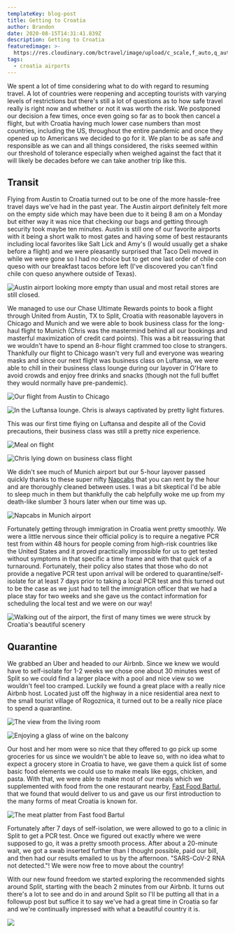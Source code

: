 ```yaml
---
templateKey: blog-post
title: Getting to Croatia
author: Brandon
date: 2020-08-15T14:31:41.839Z
description: Getting to Croatia
featuredimage: >-
  https://res.cloudinary.com/bctravel/image/upload/c_scale,f_auto,q_auto,w_1080/v1598269458/getting%20to%20croatia/IMG_6859_oc5lyu.jpg
tags:
  - croatia airports
---
```

We spent a lot of time considering what to do with regard to resuming travel. A lot of countries were reopening and accepting tourists with varying levels of restrictions but there's still a lot of questions as to how safe travel really is right now and whether or not it was worth the risk. We postponed our decision a few times, once even going so far as to book then cancel a flight, but with Croatia having much lower case numbers than most countries, including the US, throughout the entire pandemic and once they opened up to Americans we decided to go for it. We plan to be as safe and responsible as we can and all things considered, the risks seemed within our threshold of tolerance especially when weighed against the fact that it will likely be decades before we can take another trip like this.

## Transit

Flying from Austin to Croatia turned out to be one of the more hassle-free travel days we've had in the past year. The Austin airport definitely felt more on the empty side which may have been due to it being 8 am on a Monday but either way it was nice that checking our bags and getting through security took maybe ten minutes.
Austin is still one of our favorite airports with it being a short walk to most gates and having some of best restaurants including local favorites like Salt Lick and Amy's (I would usually get a shake before a flight) and we were pleasantly surprised that Taco Deli moved in while we were gone so I had no choice but to get one last order of chile con queso with our breakfast tacos before left (I've discovered you can't find chile con queso anywhere outside of Texas).

![Austin airport looking more empty than usual and most retail stores are still closed.](https://res.cloudinary.com/bctravel/image/upload/c_scale,f_auto,q_auto,w_1080/v1598269437/getting%20to%20croatia/20200821_154041-COLLAGE_ryuzg3.jpg 'Austin airport looking more empty than usual and most retail stores are still closed.')

We managed to use our Chase Ultimate Rewards points to book a flight through United from Austin, TX to Split, Croatia with reasonable layovers in Chicago and Munich and we were able to book business class for the long-haul flight to Munich (Chris was the mastermind behind all our bookings and masterful maximization of credit card points). This was a bit reassuring that we wouldn't have to spend an 8-hour flight crammed too close to strangers. Thankfully our flight to Chicago wasn't very full and everyone was wearing masks and since our next flight was business class on Luftansa, we were able to chill in their business class lounge during our layover in O'Hare to avoid crowds and enjoy free drinks and snacks (though not the full buffet they would normally have pre-pandemic).

![Our flight from Austin to Chicago](https://res.cloudinary.com/bctravel/image/upload/c_scale,f_auto,q_auto,w_1080/v1598269430/getting%20to%20croatia/IMG_20200727_105731_uipcoy.jpg "Our flight from Austin to Chicago")

![In the Luftansa lounge. Chris is always captivated by pretty light fixtures.](https://res.cloudinary.com/bctravel/image/upload/c_scale,f_auto,q_auto,w_1080/v1598269445/getting%20to%20croatia/IMG_6824-COLLAGE_qoqtlx.jpg "In the Luftansa lounge. Chris is always captivated by pretty light fixtures.")

This was our first time flying on Luftansa and despite all of the Covid precautions, their business class was still a pretty nice experience.

![Meal on flight](https://res.cloudinary.com/bctravel/image/upload/c_scale,f_auto,q_auto,w_1080/v1598269452/getting%20to%20croatia/IMG_6840_k38az7.jpg "Luftansa's limited menu options were still delicious")

![Chris lying down on business class flight](https://res.cloudinary.com/bctravel/image/upload/c_scale,f_auto,q_auto,w_1080/v1598269426/getting%20to%20croatia/IMG_20200728_030308_fvw2qs.jpg "Chris was able to get quite comfy")

We didn't see much of Munich airport but our 5-hour layover passed quickly thanks to these super nifty [Napcabs](https://www.napcabs.com/) that you can rent by the hour and are thoroughly cleaned between uses. I was a bit skeptical I'd be able to sleep much in them but thankfully the cab helpfully woke me up from my death-like slumber 3 hours later when our time was up.

![Napcabs in Munich airport](https://res.cloudinary.com/bctravel/image/upload/c_scale,f_auto,q_auto,w_1080/v1598269561/getting%20to%20croatia/IMG_20200728_091900-COLLAGE_xkd0ee.jpg "We each got our own Napcab since the beds were a bit too small for two people")

Fortunately getting through immigration in Croatia went pretty smoothly. We were a little nervous since their official policy is to require a negative PCR test from within 48 hours for people coming from high-risk countries like the United States and it proved practically impossible for us to get tested without symptoms in that specific a time frame and with that quick of a turnaround. Fortunately, their policy also states that those who do not provide a negative PCR test upon arrival will be ordered to quarantine/self-isolate for at least 7 days prior to taking a local PCR test and this turned out to be the case as we just had to tell the immigration officer that we had a place stay for two weeks and she gave us the contact information for scheduling the local test and we were on our way!

![Walking out of the airport, the first of many times we were struck by Croatia's beautiful scenery](https://res.cloudinary.com/bctravel/image/upload/c_scale,f_auto,q_auto,w_1080/v1598269435/getting%20to%20croatia/IMG_20200728_165131_ikdtej.jpg "Walking out of the airport, the first of many times we were struck by Croatia's beautiful scenery")

## Quarantine

We grabbed an Uber and headed to our Airbnb. Since we knew we would have to self-isolate for 1-2 weeks we chose one about 30 minutes west of Split so we could find a larger place with a pool and nice view so we wouldn't feel too cramped. Luckily we found a great place with a really nice Airbnb host. Located just off the highway in a nice residential area next to the small tourist village of Rogoznica, it turned out to be a really nice place to spend a quarantine.

![The view from the living room](https://res.cloudinary.com/bctravel/image/upload/c_scale,f_auto,q_auto,w_1080/v1598269462/getting%20to%20croatia/IMG_6854_mxrmzb.jpg "The view from the living room")

![Enjoying a glass of wine on the balcony](https://res.cloudinary.com/bctravel/image/upload/c_scale,f_auto,q_auto,w_1080/v1598375235/getting%20to%20croatia/IMG_20200730_193333_hzi8rb.jpg "Enjoying a glass of wine on the balcony")

Our host and her mom were so nice that they offered to go pick up some groceries for us since we wouldn't be able to leave so, with no idea what to expect a grocery store in Croatia to have, we gave them a quick list of some basic food elements we could use to make meals like eggs, chicken, and pasta. With that, we were able to make most of our meals which we supplemented with food from the one restaurant nearby, [Fast Food Bartul](https://web.facebook.com/fastfoodbartul/?_rdc=1&_rdr), that we found that would deliver to us and gave us our first introduction to the many forms of meat Croatia is known for.

![The meat platter from Fast food Bartul](https://res.cloudinary.com/bctravel/image/upload/c_scale,f_auto,q_auto,w_1080/v1598269442/getting%20to%20croatia/IMG_20200731_161712_tdjpzw.jpg "The meat platter from Fast food Bartul")

Fortunately after 7 days of self-isolation, we were allowed to go to a clinic in Split to get a PCR test. Once we figured out exactly where we were supposed to go, it was a pretty smooth process. After about a 20-minute wait, we got a swab inserted further than I thought possible, paid our bill, and then had our results emailed to us by the afternoon. "SARS-CoV-2 RNA not detected."! We were now free to move about the country!

With our new found freedom we started exploring the recommended sights around Split, starting with the beach 2 minutes from our Airbnb. It turns out there's a lot to see and do in and around Split so I'll be putting all that in a followup post but suffice it to say we've had a great time in Croatia so far and we're continually impressed with what a beautiful country it is.

![](https://res.cloudinary.com/bctravel/image/upload/c_scale,f_auto,q_auto,w_1080/v1598269445/getting%20to%20croatia/IMG_20200731_195437_rdmxo9.jpg)
